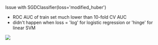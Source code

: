 
Issue with SGDClassifier(loss='modified_huber')
- ROC AUC of train set much lower than 10-fold CV AUC
- didn't happen when loss = 'log' for logistic regression or 'hinge' for linear SVM 
<img src="../master/data/image/2022-09-06-13-04-41.png">